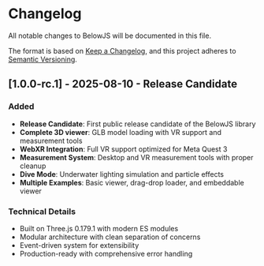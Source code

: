 # Changelog

All notable changes to BelowJS will be documented in this file.

The format is based on [Keep a Changelog](https://keepachangelog.com/en/1.0.0/),
and this project adheres to [Semantic Versioning](https://semver.org/spec/v2.0.0.html).

## [1.0.0-rc.1] - 2025-08-10 - Release Candidate

### Added
- **Release Candidate**: First public release candidate of the BelowJS library
- **Complete 3D viewer**: GLB model loading with VR support and measurement tools
- **WebXR Integration**: Full VR support optimized for Meta Quest 3
- **Measurement System**: Desktop and VR measurement tools with proper cleanup
- **Dive Mode**: Underwater lighting simulation and particle effects
- **Multiple Examples**: Basic viewer, drag-drop loader, and embeddable viewer

### Technical Details
- Built on Three.js 0.179.1 with modern ES modules
- Modular architecture with clean separation of concerns
- Event-driven system for extensibility
- Production-ready with comprehensive error handling